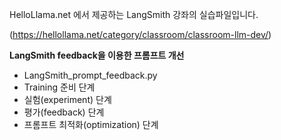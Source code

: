 HelloLlama.net 에서 제공하는 LangSmith 강좌의 실습파일입니다.

(https://hellollama.net/category/classroom/classroom-llm-dev/)

**LangSmith feedback을 이용한 프롬프트 개선**

- LangSmith_prompt_feedback.py
- Training 준비 단계
- 실험(experiment) 단계
- 평가(feedback) 단계
- 프롬프트 최적화(optimization) 단계
